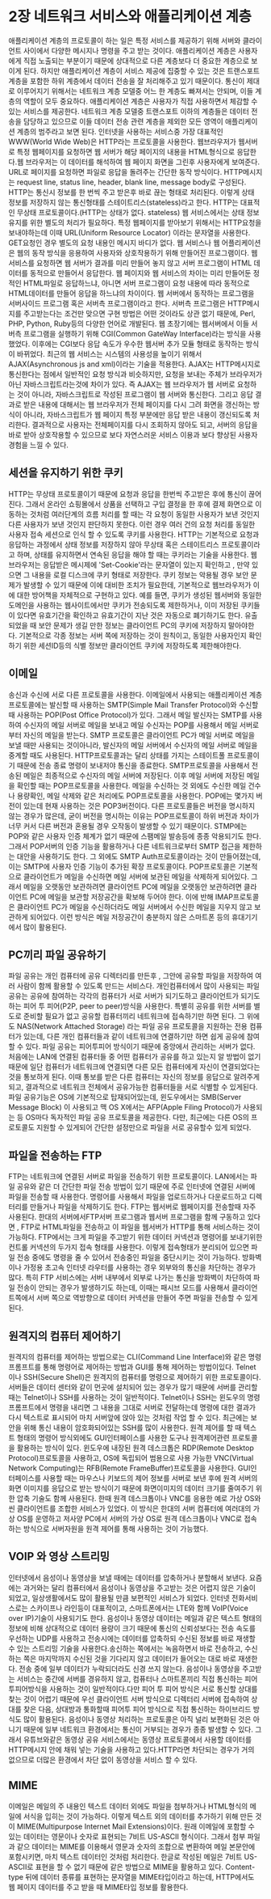 # 2장 네트워크 서비스와 애플리케이션 계층

애플리케이션 계층의 프로토콜이 하는 일은 특정 서비스를 제공하기 위해 서버와 클라이언트 사이에서 다양한 메시지나 명령을 주고 받는 것이다. 애플리케이션 계층은 사용자에게 직접 노출되는 부분이기 때문에 상대적으로 다른 계층보다 더 중요한 계층으로 보이게 된다. 하지만 애플리케이션 계층이 서비스 제공에 집중할 수 있는 것은 트랜스포트 계층을 포함한 하위 계층에서 데이터 전송을 잘 처리해주고 있기 때문이다.
통신이 제대로 이루어지기 위해서는 네트워크 계층 모델중 어느 한 계층도 빠져서는 안되며, 이들 계층의 역할이 모두 중요하다.
애플리케이션 계층은 사용자가 직접 사용하면서 체감할 수 있는 서비스를 제공한다. 네트워크 계층 모델중 트랜스포트 이하의 계층들은 데이터 전송을 담당하고 있으므로 이들 데이터 전송 관련 계층을 제외한 모든 영역이 애플리케이션 계층의 범주라고 보면 된다.
인터넷을 사용하는 서비스중 가장 대표적인 WWW(World Wide Web)은 HTTP라는 프로토콜을 사용한다.
웹브라우저가 웹서버로 특정 웹페이지를 요청하면 웹 서버가 해당 페이지의 내용을 HTML형식으로 응답한다.웹 브라우저는 이 데이터를 해석하여 웹 페이지 화면을 그린후 사용자에게 보여준다. URL로 페이지를 요청하면 파일로 응답을 돌려주는 간단한 동작 방식이다. HTTP메시지는 request line, status line, header, blank line, message body로 구성된다.
HTTP는 통신시 정보를 한 번씩 주고 받은후 바로 끊는 형태로 처리된다. 이렇게 상태 정보를 저장하지 않는 통신형태를 스테이트리스(stateless)라고 한다. HTTP는 대표적인 무상태 프로토콜이다.(HTTP는 상태가 없다. stateless) 웹 서비스에서는 상태 정보 유지를 위한 별도의 처리가 필요하다.
특정 웹페이지를 받아보기 위해서는 HTTP요청을 보내야하는데 이때 URL(Uniform Resource Locator) 이라는 문자열을 사용한다.
GET요청인 경우 별도의 요청 내용인 메시지 바디가 없다.
웹 서비스나 웹 어플리케이션은 웹의 동작 방식을 응용하여 사용자와 상호작용하기 위해 만들어진 프로그램이다. 웹 서비스를 요청하면 웹 서버가 결과를 미리 만들어 놓지 않고 서버 프로그램이 HTML 데이터를 동적으로 만들어서 응답한다. 웹 페이지와 웹 서비스의 차이는 미리 만들어둔 정적인 HTML파일로 응답하느냐, 아니면 서버 프로그램이 요청 내용에 따라 동적으로 HTML데이터를 만들어 응답을 하느냐의 차이이다.
웹 서버에서 동작하는 프로그램을 서버사이드 프로그램 혹은 서버측 프로그램이라고 한다. 서버측 프로그램은 HTTP메시지를 주고받는다는 조건만 맞으면 구현 방법은 어떤 것이라도 상관 없기 때문에, Perl, PHP, Python, Ruby등의 다양한 언어로 개발된다. 웹 초장기에는 웹서버에서 이들 서버측 프로그램을 실행하기 위해 CGI(Common GateWay Interface)라는 방식을 사용했었다. 이후에는 CGI보다 응답 속도가 우수한 웹서버 추가 모듈 형태로 동작하는 방식이 바뀌었다. 최근의 웹 서비스는 시스템의 사용성을 높이기 위해서 AJAX(Asynchronous js and xml)이라는 기술을 적용한다. AJAX는 HTTP메시지로 통신한다는 점에서 일반적인 요청 방식과 비슷하지만, 요청을 보내는 주체가 브라우저가 아닌 자바스크립트라는것에 차이가 있다. 즉 AJAX는 웹 브라우저가 웹 서버로 요청하는 것이 아니라, 자바스크립트로 작성된 프로그램이 웹 서버와 통신한다. 그리고 응답 결과로 받은 내용에 대해서는 웹 브라우저가 전체 페이지를 다시 그려 화면을 갱신하는 방식이 아니라, 자바스크립트가 웹 페이지 특정 부분에만 응답 받은 내용이 갱신되도록 처리한다. 결과적으로 사용자는 전체페이지를 다시 조회하지 않아도 되고, 서버의 응답을 바로 받아 상호작용할 수 있으므로 보다 자연스러운 서비스 이용과 보다 향상된 사용자 경험을 느낄 수 있다.

## 세션을 유지하기 위한 쿠키

HTTP는 무상태 프로토콜이기 때문에 요청과 응답을 한번씩 주고받은 후에 통신이 끊어진다. 그래서 온라인 쇼핑몰에서 상품을 선택하고 구입 결정을 한 후에 결제 화면으로 이동하는 것처럼 여러단계의 흐름 처리를 할 때는 각 요청이 동일한 사용자가 보낸 것인지 다른 사용자가 보낸 것인지 판단하지 못한다. 이런 경우 여러 건의 요청 처리를 동일한 사용자 접속 세션으로 인식 할 수 있도록 쿠키를 사용한다. HTTP는 기본적으로 요청과 응답하는 과정에서 상태 정보를 저장하지 않아 무상태 혹은 스테이트리스 프로토콜이라고 하며, 상태를 유지하면서 연속된 응답을 해야 할 때는 쿠키라는 기술을 사용한다.
웹 브라우저는 응답받은 메시제에 'Set-Cookie'라는 문자열이 있는지 확인하고 , 만약 있으면 그 내용을 로컬 디스크에 쿠키 형태로 저장한다. 쿠키 정보는 악용될 경우 보안 문제가 발생할 수 있기 때문에 이에 대비한 조치가 필요한데, 기본적으로 웹브라우저가 이에 대한 방어책을 자체적으로 구현하고 있다. 예를 들면, 쿠키가 생성된 웹서버와 동일한 도메인을 사용하는 웹사이트에서만 쿠키가 전송되도록 제한하거나, 이미 저장된 쿠키들이 있다면 유효기간을 확인하고 유효기간이 지난 것은 자동으로 폐기하기도 한다.
유출되었을 때 보안 문제가 생길 만한 정보는 클라이언트 PC의 쿠키에 저장하지 말아야한다. 기본적으로 각종 정보는 서버 쪽에 저장하는 것이 원칙이고, 동일한 사용자인지 확인하기 위한 세션ID등의 식별 정보만 클라이언트 쿠키에 저장하도록 제한해야한다.

## 이메일

송신과 수신에 서로 다른 프로토콜을 사용한다.
이메일에서 사용되는 애플리케이션 계층 프로토콜에는 발신할 때 사용하는 SMTP(Simple Mail Transfer Protocol)와 수신할 때 사용하는 POP(Post Office Protocol)가 있다. 그래서 메일 발신자는 SMTP를 사용하여 수신자의 메일 서버로 메일을 보내고 메일 수신자는 POP를 사용해서 메일 서버로부터 자신의 메일을 받는다.
SMTP 프로토콜은 클라이언트 PC가 메일 서버로 메일을 보낼 때만 사용되는 것이아니라, 발신자의 메일 서버에서 수신자의 메일 서버로 메일을 중계할 때도 사용된다. HTTP프로토콜과는 달리 상태를 가지는 스테이트풀 프로토콜이기 때문에 전송 종료 명령이 보내저야 통신을 종료한다.
SMTP프로토콜을 사용해서 전송된 메일은 최종적으로 수신자의 메일 서버에 저장된다. 이후 메일 서버에 저장된 메일을 확인할 때는 POP프로토콜을 사용한다. 메일을 수신하는 것 외에도 수신한 메일 건수나 용량확인, 메일 삭제와 같은 처리에도 POP프로토콜을 사용한다. POP에는 몇가지 버전이 있는데 현재 사용하는 것은 POP3버전이다. 다른 프로토콜들은 버전을 명시하지 않는 경우가 많은데, 굳이 버전을 명시하는 이유는 POP프로토콜이 하위 버전과 차이가 너무 커서 다른 버전과 혼용될 경우 오작동이 발생할 수 있기 때문이다.
STMP에는 POP와 같은 사용자 인증 체계가 없기 때문에 스팸메일 발송등에 종종 악용되기도 한다. 그래서 POP서버의 인증 기능을 활용하거나 다른 네트워크로부터 SMTP 접근을 제한하는 대안을 사용하기도 한다. 그 외에도 SMTP Auth프로토콜이라는 것이 만들어졌는데, 이는 SMTP에 사용자 인증 기능이 추가된 확장 프로토콜이다.
POP프로토콜은 기본적으로 클라이언트가 메일을 수신하면 메일 서버에 보관된 메일을 삭제하게 되어있다. 그래서 메일을 오랫동안 보관하려면 클라이언트 PC에 메일을 오랫동안 보관하려면 클라이언트 PC에 메일을 보관할 저장공간을 확보해 두어야 한다. 이에 반해 IMAP프로토콜은 클라이언트 PC가 메일을 수신하더라도 메일 서버에서 수신한 메일을 지우지 않고 보관하게 되어있다. 이런 방식은 메일 저장공간이 충분하지 않은 스마트폰 등의 휴대기기에서 많이 활용된다.

## PC끼리 파일 공유하기

파일 공유는 개인 컴퓨터에 공유 디렉터리를 만든후 , 그안에 공유할 파일을 저장하여 여러 사람이 함께 활용할 수 있도록 만드는 서비스다.
개인컴퓨터에서 많이 사용되는 파일 공유는 공유에 참여하는 각각의 컴퓨터가 서로 서버가 되기도하고 클라이언트가 되기도 하는 피어 투 피어(P2P, peer to peer)방식을 사용한다. 특별히 공유를 위한 서버를 별도로 준비할 필요가 없고 공유할 컴퓨터끼리 네트워크에 접속하기만 하면 된다. 그 위에도 NAS(Network Attached Storage) 라는 파일 공유 프로토콜을 지원하는 전용 컴퓨터가 있는데, 다른 개인 컴퓨터들과 같이 네트워크에 연결하기만 하면 쉽게 공유에 참여할 수 있다. 파일 공유는 피어투피어 방식이기 때문에 중앙에서 관리하는 서버가 없다. 처음에는 LAN에 연결된 컴퓨터들 중 어떤 컴퓨터가 공유를 하고 있는지 알 방법이 없기 때문에 일단 컴퓨터가 네트워크에 연결되면 다른 모든 컴퓨터에게 자신이 연결되었다는 것을 통보하게 된다. 이때 통보를 받은 다른 컴퓨터는 자신의 정보를 응답으로 알려주게 되고, 결과적으로 네트워크 전체에서 공유가능한 컴퓨터들을 서로 식별할 수 있게된다.
파일 공유기능은 OS에 기본적으로 탑재되어있는데, 윈도우에서는 SMB(Server Message Block) 이 사용되고 맥 OS X에서는 AFP(Apple Filing Protocol)가 사용되는 등 OS마다 독자적인 파일 공유 프로토콜을 제공한다. 다만, 최근에는 다른 OS의 프로토콜도 지원할 수 있게되어 간단한 설정만으로 파일을 서로 공유할수 있게 되었다.

## 파일을 전송하는 FTP

FTP는 네트워크에 연결된 서버로 파일을 전송하기 위한 프로토콜이다.
LAN에서는 파일 공유와 같은 더 간단한 파일 전송 방법이 있기 때문에 주로 인터넷에 연결된 서버에 파일을 전송할 때 사용한다. 명령어를 사용해서 파일을 업로드하거나 다운로드하고 디렉터리를 만들거나 파일을 삭제하기도 한다. FTP는 웹서버로 웹페이지를 전송할때 자주 사용된다. 한대의 서버에서FTP서버 프로그램과 웹서버 프로그램을 함께 구동하고 있다면 , FTP로 HTML파일을 전송하고 이 파일을 웹서버가 HTTP를 통해 서비스하는 것이 가능하다. FTP에서는 크게 파일을 주고받기 위한 데이터 커넥션과 명령어를 보내기위한 컨트롤 커넥션의 두가지 접속 형태를 사용한다. 이렇게 접속형태가 분리되어 있으면 파일 전송 중에도 명령을 줄 수 있어서 전송중인 파일을 중단시키는 것이 가능하다.
방화벽이나 가정용 초고속 인터넷 라우터를 사용하는 경우 외부와의 통신을 차단하는 경우가 많다. 특히 FTP 서비스에는 서버 내부에서 외부로 나가는 통신을 방화벽이 차단하여 파일 전송이 안되는 경우가 발생하기도 하는데, 이때는 패시브 모드를 사용해서 클라이언트쪽에서 서버 쪽으로 역방향으로 데이터 커넥션을 만들어 주면 파일을 전송할 수 있게 된다.

## 원격지의 컴퓨터 제어하기

원격지의 컴퓨터를 제어하는 방법으로는 CLI(Command Line Interface)와 같은 명령 프롬프트를 통해 명령어로 제어하는 방법과 GUI를 통해 제어하는 방법이있다.
Telnet 이나 SSH(Secure Shell)은 원격지의 컴퓨터를 명령으로 제어하기 위한 프로토콜이다. 서버들은 데이터 센터와 같이 먼곳에 설치되어 있는 경우가 많기 때문에 서버를 관리할 때는 Telnet이나 SSH를 사용하는 것이 일반적이다. Telnet이나 SSH는 윈도우의 명령프롬프트에서 명령을 내리면 그 내용을 그대로 서버로 전달하는데 명령에 대한 결과가 다시 텍스트로 표시되어 마치 서버앞에 앉아 있는 것처럼 작업 할 수 있다. 최근에는 보안을 위해 통신 내용이 암호화되어있는 SSH를 많이 사용한다.
원격 제어를 할 때 텍스트 형태의 명령어 방식외에도 GUI인터페이스를 사용한 도구나 원격제어관련 프로토콜을 활용하는 방식이 있다. 윈도우에 내장된 원격 데스크톱은 RDP(Remote Desktop Protocol)프로토콜을 사용하고, OS에 독립되어 범용으로 사용 가능한 VNC(Virtual Network Computing)는 RFB(Remote FrameBuffer)프로토콜을 사용한다. GUI인터페이스를 사용할 때는 마우스나 키보드의 제어 정보를 서버로 보낸 후에 원격 서버의 화면 이미지를 응답으로 받는 방식이기 때문에 화면이미지의 데이터 크기를 줄여주기 위한 압축 기술도 함께 사용된다. 한때 원격 데스크톱이나 VNC를 응용한 예로 가상 OS와 씬 클라이언트를 조합한 서비스가 있었다. 이 방식은 한대의 서버 컴퓨터에 여러대의 가상 OS를 운영하고 저사양 PC에서 서버의 가상 OS로 원격 데스크톱이나 VNC로 접속하는 방식으로 서버자원을 원격 제어를 통해 사용하는 것이 가능했다.

## VOIP 와 영상 스트리밍

인터넷에서 음성이나 동영상을 보낼 때에는 데이터를 압축하거나 분할해서 보낸다.
요즘에는 과거와는 달리 컴퓨터에서 음성이나 동영상을 주고받는 것은 어렵지 않은 기술이 되었고, 일상생활에서도 많이 활용될 만큼 보편적인 서비스가 되었다. 인터넷 전화서비스로는 스카이프나 라인등이 대표적이고, 스마트폰에서는 LTE와 함께 VoIP(Voice over IP)기술이 사용되기도 한다. 음성이나 동영상 데이터는 메일과 같은 텍스트 형태의 정보에 비해 상대적으로 데이터 용량이 크기 때문에 통신의 신뢰성보다는 전송 속도를 우선하는 UDP를 사용하고 전송시에는 데이터를 압축하되 수신된 정보를 바로 재생할 수 있는 스트리밍 기술을 사용한다.송신하는 쪽에서는 녹음하면서 바로 전송하고, 수신하는 쪽은 마지막까지 수신된 것을 기다리지 않고 데이터가 들어오는 대로 바로 재생한다. 전송 중에 일부 데이터가 누락되더라도 신경 쓰지 않는다. 음성이나 동영상을 주고받는 서비스는 중간에 서버를 경유하지 않고, 컴퓨터나 스마트폰끼리 직접 통신하는 피어투피어방식을 사용하는 것이 일반적이다.다만 피어 투 피어 방식은 서로 통신할 상대를 찾는 것이 어렵기 때문에 우선 클라이언트 서버 방식으로 디렉터리 서버에 접속하여 상대를 찾은 다음, 상대방과 통화할때 피어투 피어 방식으로 직접 통신하는 하이브리드 방식도 많이 활용된다.
음성이나 동영상 처리하는 프로토콜은 아직 널리 보편화된 것은 아니기 때문에 일부 네트워크 환경에서는 통신이 거부되는 경우가 종종 발생할 수 있다. 그래서 유튜브와같은 동영상 공유 서비스에서는 동영상 프로토콜에서 사용할 데이터를 HTTP메시지 안에 채워 넣는 기술을 사용하고 있다.HTTP라면 차단되는 경우가 거의 없으므로 더많은 환경에서 차단 없이 동영상을 서비스 할 수 있다.

## MIME

이메일은 메일의 주 내용인 텍스트 데이터 외에도 파일을 첨부하거나 HTML형식의 메일에 서식을 입히는 것이 가능하다. 이렇게 텍스트 외의 데이터를 추가하기 위해 만든 것이 MIME(Multipurpose Internet Mail Extensions)이다. 원래 이메일에 포함할 수 있는 데이터는 영문이나 숫자로 표현되는 7비트 US-ASCII 형식이다. 그래서 첨부 파일과 같으 데이터는 MIME를 이용해서 영문과 숫자의 조합으로 변환하여 메일 본문안에 포함시키면, 마치 텍스트 데이터인 것처럼 처리한다. 한글로 작성된 메일은 7비트 US-ASCII로 표현을 할 수 없기 때문에 같은 방법으로 MIME을 활용하고 있다. Content-type 뒤에 데이터 종류를 표현하는 문자열을 MIME타입이라고 하는데, HTTP에서도 웹 페이지 데이터를 주고 받을 때 MIME타입 정보를 활용한다.
